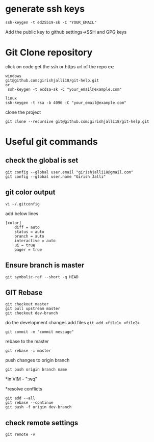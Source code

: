 # generate ssh keys

    ssh-keygen -t ed25519-sk -C "YOUR_EMAIL"

Add the public key to github settings->SSH and GPG keys

# Git Clone repository
click on code
get the ssh or https url of the repo
ex: 
    
    windows
    git@github.com:girishjalli18/git-help.git
    or 
     ssh-keygen -t ecdsa-sk -C "your_email@example.com"

    linux
    ssh-keygen -t rsa -b 4096 -C "your_email@example.com"

clone the project
    
    git clone --recursive git@github.com:girishjalli18/git-help.git


# Useful git commands

## check the global is set

    git config --global user.email "girishjalli18@gmail.com"
    git config --global user.name "Girish Jalli"


## git color output

    vi ~/.gitconfig
add below lines

    [color]
	    diff = auto
	    status = auto
	    branch = auto
	    interactive = auto
	    ui = true
	    pager = true

## Ensure branch is master

    git symbolic-ref --short -q HEAD


## GIT Rebase

    git checkout master
    git pull upstream master
    git checkout dev-branch
 do the development changes
 add files
`git add <file1> <file2>`

    git commit -m "commit message"

rebase to the master

    git rebase -i master


push changes to origin branch


    git push origin branch name

*in VIM - ":wq"

 *resolve conflicts

    git add --all
    git rebase --continue
    git push -f origin dev-branch


## check remote settings
    git remote -v